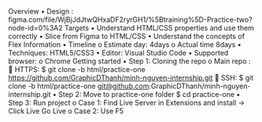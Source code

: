 Overview
  •	Design : figma.com/file/WjBjJdJtwQHxaDF2ryrGH1/%5Btraining%5D-Practice-two?node-id=0%3A2
Targets
  •	Understand HTML/CSS properties and use them correctly
  •	Slice from Figma to HTML/CSS
  •	Understand the concepts of Flex
Information
  •	Timeline
    o	Estimate day: 4days
    o	Actual time 8days
  •	Techniques: HTML5/CSS3
  •	Editor: Visual Studio Code
  •	Supported browser:
    o	Chrome
Getting started
  •	Step 1: Cloning the repo
    o	Main repo :
      	HTTPS: $ git clone -b html/practice-one https://github.com/GraphicDThanh/minh-nguyen-internship.git
      	SSH: $ git clone -b html/practice-one git@github.com:GraphicDThanh/minh-nguyen-internship.git
  •	Step 2: Move to practice-one folder $ cd practice-one
  •	Step 3: Run project 
    o	Case 1: Find Live Server in Extensions and install -> Click Live Go Live
    o	Case 2: Use F5
